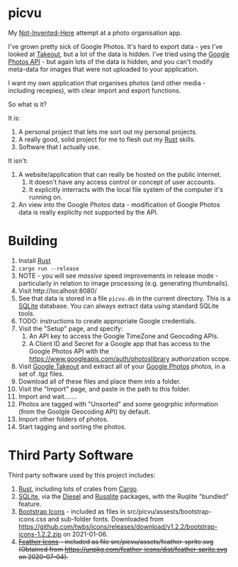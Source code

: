 # picvu

My [Not-Invented-Here](https://en.wikipedia.org/wiki/Not_invented_here) attempt at a photo organisation app.

I've grown pretty sick of Google Photos. It's hard to export data - yes I've
looked at [Takeout](https://takeout.google.com/), but a lot of the data is hidden.
I've tried using the [Google Photos API](https://developers.google.com/photos) -
but again lots of the data is hidden, and you can't modify meta-data for images
that were not uploaded to your application.

I want my own application that organises photos (and other media - including
recepies), with clear import and export functions.

So what is it?

It is:
1. A personal project that lets me sort out my personal projects.
2. A really good, solid project for me to flesh out my
   [Rust](https://www.rust-lang.org/) skills.
3. Software that I actually use.

It isn't:
1. A website/application that can really be hosted on the public internet.
   1. It doesn't have any access control or concept of user accounts.
   2. It explicitly interracts with the local file system of the computer
      it's running on.
2. An view into the Google Photos data - modification of Google Photos
   data is really expliclty not supported by the API.

# Building
1. Install [Rust](https://www.rust-lang.org/)
2. `cargo run --release`
3. NOTE - you will see *massive* speed improvements in release mode -
   particularly in relation to image processing (e.g. generating
   thumbnails).
4. Visit http://localhost:8080/
5. See that data is stored in a file `picvu.db` in the current directory.
   This is a [SQLite](https://www.sqlite.org/) database. You can always
   extract data using standard SQLite tools.
6. TODO: instructions to create appropriate Google credentials.
7. Visit the "Setup" page, and specify:
   1. An API key to access the Google TimeZone and Geocoding APIs.
   2. A Client ID and Secret for a Google app that has access to
      the Google Photos API with the https://www.googleapis.com/auth/photoslibrary
      authorization scope.
8. Visit [Google Takeout](https://takeout.google.com) and extract all of your
   [Google Photos](https://photos.google.com) photos, in a set of .tgz files.
9. Download all of these files and place them into a folder.
10. Visit the "Import" page, and paste in the path to this folder.
11. Import and wait.......
12. Photos are tagged with "Unsorted" and some geogrphic information
    (from the Goolgle Geocoding API) by default.
13. Import other folders of photos.
14. Start tagging and sorting the photos.

# Third Party Software
Third party software used by this project includes:
1. [Rust](https://rust-lang.org/), including lots of
   crates from [Cargo](https://crates.io/).
2. [SQLite](https://www.sqlite.org/), via the
   [Diesel](https://crates.io/crates/diesel) and
   [Rusqlite](https://crates.io/crates/rusqlite) packages, with
   the Ruqlite "bundled" feature.
3. [Bootstrap Icons](https://icons.getbootstrap.com/) - included as files
   in src/picvu/assests/bootstrap-icons.css and sub-folder fonts.
   Downloaded from https://github.com/twbs/icons/releases/download/v1.2.2/bootstrap-icons-1.2.2.zip
   on 2021-01-06.
4. ~~[Feather Icons](https://feathericons.com/) - included as file
   src/picvu/assets/feather-sprite.svg (Obtained from
   https://unpkg.com/feather-icons/dist/feather-sprite.svg on 2020-07-04).~~